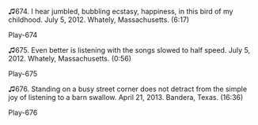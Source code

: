 ♫674. I hear jumbled, bubbling ecstasy, happiness, in this bird of my
childhood. July 5, 2012. Whately, Massachusetts. (6:17)

Play-674

♫675. Even better is listening with the songs slowed to half speed. July
5, 2012. Whately, Massachusetts. (0:56)

Play-675

♫676. Standing on a busy street corner does not detract from the simple
joy of listening to a barn swallow. April 21, 2013. Bandera, Texas.
(16:36)

Play-676
